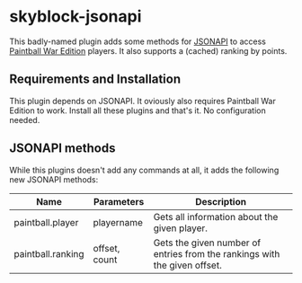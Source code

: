 # skyblock-jsonapi #

This badly-named plugin adds some methods for [JSONAPI](http://mcjsonapi.com/) to access [Paintball War Edition](http://dev.bukkit.org/bukkit-plugins/paintball_pure_war/) players. It also supports a (cached) ranking by points.

## Requirements and Installation ##

This plugin depends on JSONAPI. It oviously also requires Paintball War Edition to work. Install all these plugins and that's it. No configuration needed.

## JSONAPI methods ##

While this plugins doesn't add any commands at all, it adds the following new JSONAPI methods:

| Name                 | Parameters           | Description                                                                 |
|----------------------|----------------------|-----------------------------------------------------------------------------|
| paintball.player     | playername           | Gets all information about the given player.                                |
| paintball.ranking    | offset, count        | Gets the given number of entries from the rankings with the given offset.   |